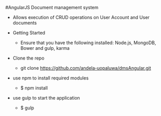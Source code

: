 #AngularJS Document management system
- Allows execution of CRUD operations on User Account and User documents

- Getting Started  
  - Ensure that you have the following installed: Node.js, MongoDB, Bower and gulp, karma

- Clone the repo
  -  git clone https://github.com/andela-uopaluwa/dmsAngular.git

- use npm to install required modules
  -  $ npm install

- use gulp to start the application
  -  $ gulp
  
